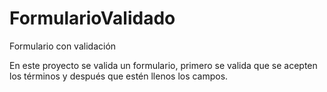 # FormularioValidado
Formulario con validación 

En este proyecto se valida un formulario, primero se valida que se acepten los términos y después que estén llenos los campos.
